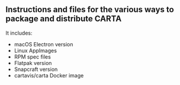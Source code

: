 ## Instructions and files for the various ways to package and distribute CARTA

It includes:

- macOS Electron version
- Linux AppImages
- RPM spec files
- Flatpak version
- Snapcraft version
- cartavis/carta Docker image
